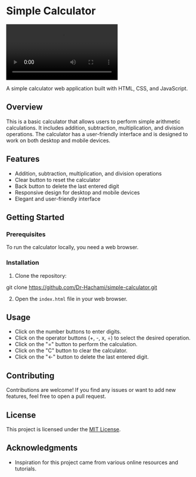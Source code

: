 # Simple Calculator
![Calculator Demo](images/demo_vid.mp4)

A simple calculator web application built with HTML, CSS, and JavaScript.

## Overview

This is a basic calculator that allows users to perform simple arithmetic calculations. It includes addition, subtraction, multiplication, and division operations. The calculator has a user-friendly interface and is designed to work on both desktop and mobile devices.


## Features

- Addition, subtraction, multiplication, and division operations
- Clear button to reset the calculator
- Back button to delete the last entered digit
- Responsive design for desktop and mobile devices
- Elegant and user-friendly interface

## Getting Started

### Prerequisites

To run the calculator locally, you need a web browser.

### Installation

1. Clone the repository:

git clone https://github.com/Dr-Hachami/simple-calculator.git


2. Open the `index.html` file in your web browser.

## Usage

- Click on the number buttons to enter digits.
- Click on the operator buttons (+, -, x, ÷) to select the desired operation.
- Click on the "=" button to perform the calculation.
- Click on the "C" button to clear the calculator.
- Click on the "←" button to delete the last entered digit.

## Contributing

Contributions are welcome! If you find any issues or want to add new features, feel free to open a pull request.

## License

This project is licensed under the [MIT License](LICENSE).

## Acknowledgments

- Inspiration for this project came from various online resources and tutorials.


